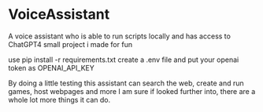 # VoiceAssistant
A voice assistant who is able to run scripts locally and has access to ChatGPT4
small project i made for fun

use pip install -r requirements.txt
create a .env file and put your openai token as OPENAI_API_KEY

By doing a little testing this assistant can search the web, create and run games, host webpages and more
I am sure if looked further into, there are a whole lot more things it can do.
